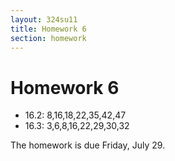 ```yaml
---
layout: 324su11
title: Homework 6
section: homework
---
```


# Homework 6

- 16.2: 8,16,18,22,35,42,47
- 16.3: 3,6,8,16,22,29,30,32

The homework is due Friday, July 29.

